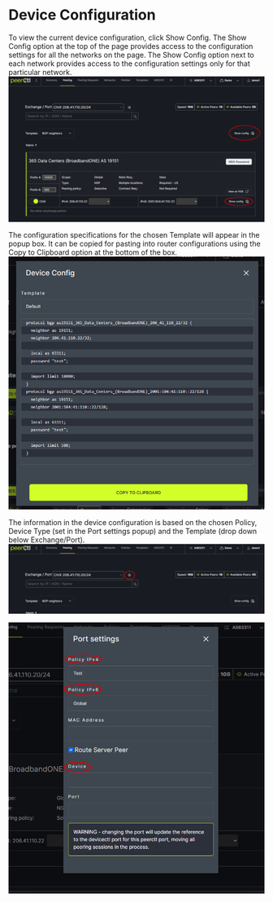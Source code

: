 # Device Configuration

To view the current device configuration, click Show Config. The Show Config option at the top of the page provides access to the configuration settings for all the networks on the page. The Show Config option next to each network provides access to the configuration settings only for that particular network. 
   ![](img/showconfig.png)


The configuration specifications for the chosen Template will appear in the popup box. It can be copied for pasting into router configurations using the Copy to Clipboard option at the bottom of the box. 
   ![](img/copyconfig.png)


The information in the device configuration is based on the chosen Policy, Device Type (set in the Port settings popup) and the Template (drop down below Exchange/Port). 
   ![](img/deviceconfig.png)

   ![](img/typetemplate.png)
